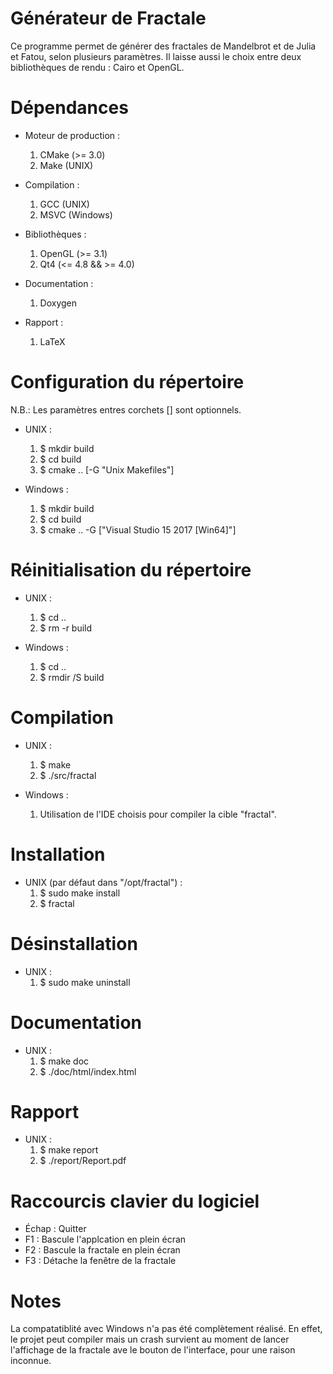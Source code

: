 # Générateur de Fractale

Ce programme permet de générer des fractales de Mandelbrot et de Julia et Fatou,
selon plusieurs paramètres. Il laisse aussi le choix entre deux bibliothèques
de rendu : Cairo et OpenGL.

# Dépendances

* Moteur de production :
  1. CMake (>= 3.0)
  2. Make (UNIX)

* Compilation :
  1. GCC (UNIX)
  2. MSVC (Windows)

* Bibliothèques :
  1. OpenGL (>= 3.1)
  2. Qt4 (<= 4.8 && >= 4.0)

* Documentation :
  1. Doxygen

* Rapport :
  1. LaTeX

# Configuration du répertoire

N.B.: Les paramètres entres corchets [] sont optionnels.

* UNIX :
  1. $ mkdir build
  2. $ cd build
  3. $ cmake .. [-G "Unix Makefiles"]

* Windows :
  1. $ mkdir build
  2. $ cd build
  3. $ cmake .. -G ["Visual Studio 15 2017 [Win64]"]

# Réinitialisation du répertoire

* UNIX :
  1. $ cd ..
  2. $ rm -r build

* Windows :
  1. $ cd ..
  2. $ rmdir /S build

# Compilation

* UNIX :
  1. $ make
  2. $ ./src/fractal

* Windows :
  1. Utilisation de l'IDE choisis pour compiler la cible "fractal".

# Installation

* UNIX (par défaut dans "/opt/fractal") :
  1. $ sudo make install
  2. $ fractal

# Désinstallation

* UNIX :
  1. $ sudo make uninstall

# Documentation

* UNIX :
  1. $ make doc
  2. $ ./doc/html/index.html

# Rapport

* UNIX :
  1. $ make report
  2. $ ./report/Report.pdf

# Raccourcis clavier du logiciel

* Échap : Quitter
* F1 : Bascule l'applcation en plein écran
* F2 : Bascule la fractale en plein écran
* F3 : Détache la fenêtre de la fractale

# Notes

La compatatiblité avec Windows n'a pas été complètement réalisé. En effet, le
projet peut compiler mais un crash survient au moment de lancer l'affichage de
la fractale ave le bouton de l'interface, pour une raison inconnue.
